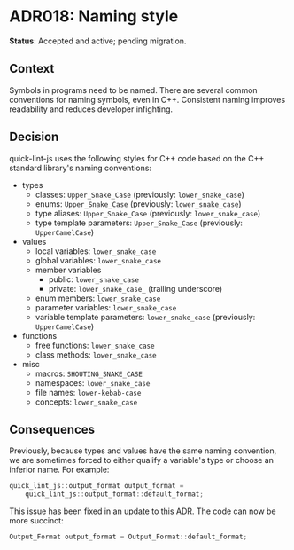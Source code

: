 # ADR018: Naming style

**Status**: Accepted and active; pending migration.

## Context

Symbols in programs need to be named. There are several common conventions for
naming symbols, even in C++. Consistent naming improves readability and reduces
developer infighting.

## Decision

quick-lint-js uses the following styles for C++ code based on the C++ standard
library's naming conventions:

* types
    * classes: `Upper_Snake_Case` (previously: `lower_snake_case`)
    * enums: `Upper_Snake_Case` (previously: `lower_snake_case`)
    * type aliases: `Upper_Snake_Case` (previously: `lower_snake_case`)
    * type template parameters: `Upper_Snake_Case` (previously: `UpperCamelCase`)
* values
    * local variables: `lower_snake_case`
    * global variables: `lower_snake_case`
    * member variables
      * public: `lower_snake_case`
      * private: `lower_snake_case_` (trailing underscore)
    * enum members: `lower_snake_case`
    * parameter variables: `lower_snake_case`
    * variable template parameters: `lower_snake_case` (previously: `UpperCamelCase`)
* functions
    * free functions: `lower_snake_case`
    * class methods: `lower_snake_case`
* misc
    * macros: `SHOUTING_SNAKE_CASE`
    * namespaces: `lower_snake_case`
    * file names: `lower-kebab-case`
    * concepts: `lower_snake_case`

## Consequences

Previously, because types and values have the same naming convention, we are
sometimes forced to either qualify a variable's type or choose an inferior name.
For example:

```c++
quick_lint_js::output_format output_format =
    quick_lint_js::output_format::default_format;
```

This issue has been fixed in an update to this ADR. The code can now be more
succinct:

```c++
Output_Format output_format = Output_Format::default_format;
```
